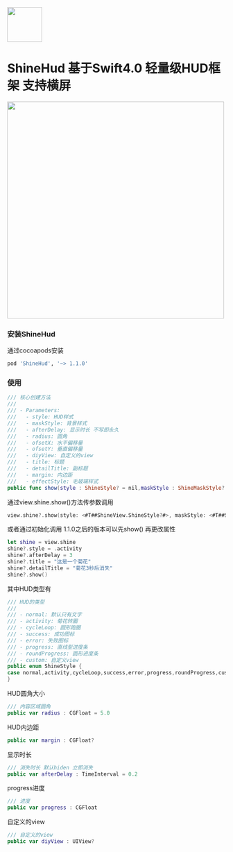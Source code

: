 <img width="80" height="80" border-radius = "40" src="https://avatars0.githubusercontent.com/u/26161584?s=400&u=16aa790577ba20eedb394841b66d1fcfc300c3c1&v=4"/>

# ShineHud   基于Swift4.0 轻量级HUD框架 支持横屏

<img width="500" height="500" src="http://g.recordit.co/jR339GbkaM.gif"/>

### 安装ShineHud
通过cocoapods安装
```ruby
pod 'ShineHud', '~> 1.1.0'
```


### 使用
```swift
/// 核心创建方法
///
/// - Parameters:
///   - style: HUD样式
///   - maskStyle: 背景样式
///   - afterDelay: 显示时长 不写即永久
///   - radius: 圆角
///   - ofsetX: 水平偏移量
///   - ofsetY: 垂直偏移量
///   - diyView: 自定义的view
///   - title: 标题
///   - detailTitle: 副标题
///   - margin: 内边距
///   - effectStyle: 毛玻璃样式
public func show(style : ShineStyle? = nil,maskStyle : ShineMaskStyle? = nil,afterDelay : TimeInterval? = nil,radius : CGFloat? = nil,ofsetX : CGFloat? = nil,ofsetY : CGFloat? = nil,diyView : UIView? = nil,title : String? = nil,detailTitle : String? = nil,margin : CGFloat? = nil,effectStyle : UIBlurEffectStyle? = nil)
```

通过view.shine.show()方法传参数调用
```swift
view.shine?.show(style: <#T##ShineView.ShineStyle?#>, maskStyle: <#T##ShineView.ShineMaskStyle?#>, afterDelay: <#T##TimeInterval?#>, radius: <#T##CGFloat?#>, ofsetX: <#T##CGFloat?#>, ofsetY: <#T##CGFloat?#>, diyView: <#T##UIView?#>, title: <#T##String?#>, detailTitle: <#T##String?#>, margin: <#T##CGFloat?#>, effectStyle: <#T##UIBlurEffectStyle?#>)
```

或者通过初始化调用 1.1.0之后的版本可以先show() 再更改属性
```swift
let shine = view.shine
shine?.style = .activity
shine?.afterDelay = 3
shine?.title = "这是一个菊花"
shine?.detailTitle = "菊花3秒后消失"
shine?.show()
```

其中HUD类型有
```swift
/// HUD的类型
///
/// - normal: 默认只有文字
/// - activity: 菊花转圈
/// - cycleLoop: 圆形跑圈
/// - success: 成功图标
/// - error: 失败图标
/// - progress: 直线型进度条
/// - roundProgress: 圆形进度条
/// - custom: 自定义view
public enum ShineStyle {
case normal,activity,cycleLoop,success,error,progress,roundProgress,custom
}
```
HUD圆角大小
```swift
/// 内容区域圆角
public var radius : CGFloat = 5.0
```

HUD内边距
```swift
public var margin : CGFloat?
```

显示时长
```swift
/// 消失时长 默认hiden 立即消失
public var afterDelay : TimeInterval = 0.2
```

progress进度
```swift
/// 进度
public var progress : CGFloat
```

自定义的view
```swift
/// 自定义的view
public var diyView : UIView?
```


